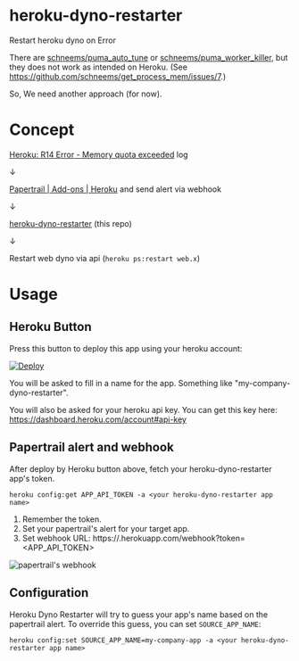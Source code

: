 # heroku-dyno-restarter
Restart heroku dyno on Error

There are [schneems/puma_auto_tune](https://github.com/schneems/puma_auto_tune) or [schneems/puma_worker_killer](https://github.com/schneems/puma_worker_killer), but they does not work as intended on Heroku. (See https://github.com/schneems/get_process_mem/issues/7.)

So, We need another approach (for now).

# Concept
[Heroku: R14 Error - Memory quota exceeded](https://devcenter.heroku.com/articles/error-codes#r14-memory-quota-exceeded) log

↓

[Papertrail | Add-ons | Heroku](https://addons.heroku.com/papertrail) and send alert via webhook

↓

[heroku-dyno-restarter](https://github.com/fukayatsu/heroku-dyno-restarter) (this repo)

↓

Restart web dyno via api (`heroku ps:restart web.x`)

# Usage

## Heroku Button

Press this button to deploy this app using your heroku account:

[![Deploy](https://www.herokucdn.com/deploy/button.png)](https://heroku.com/deploy)

You will be asked to fill in a name for the app. Something like "my-company-dyno-restarter".

You will also be asked for your heroku api key.
You can get this key here: https://dashboard.heroku.com/account#api-key

## Papertrail alert and webhook

After deploy by Heroku button above, fetch your heroku-dyno-restarter app's token.

```
heroku config:get APP_API_TOKEN -a <your heroku-dyno-restarter app name>
```

1. Remember the token.
2. Set your papertrail's alert for your target app.
3. Set webhook URL: https://<your heroku-dyno-restarter app name>.herokuapp.com/webhook?token=<APP_API_TOKEN>

![papertrail's webhook](https://user-images.githubusercontent.com/536118/29061708-e495b9d0-7c59-11e7-96a6-13c73d04abb6.png)

## Configuration

Heroku Dyno Restarter will try to guess your app's name based on the papertrail alert. To override this guess,
you can set `SOURCE_APP_NAME`:

```
heroku config:set SOURCE_APP_NAME=my-company-app -a <your heroku-dyno-restarter app name>
```

